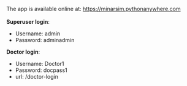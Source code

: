 The app is available online at: https://minarsim.pythonanywhere.com<br>
<br>
**Superuser login**:<br>
 - Username: admin<br>
 - Password: adminadmin<br>

**Doctor login**:
 - Username: Doctor1
 - Password: docpass1
 - url: /doctor-login